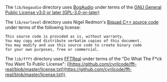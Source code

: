 The `lib/bogaudio` directory uses [BogAudio](https://github.com/bogaudio/BogaudioModules) under terms of the 
[GNU General Public License v3.0 or later (GPL-3.0-or-later)](https://github.com/bogaudio/BogaudioModules/blob/master/gpl-3.0.txt)

The `lib/earlevel` directory uses Nigel Redmon's [Biquad C++ source code](https://www.earlevel.com/main/2012/11/26/biquad-c-source-code/) under terms of the following license:

    This source code is provided as is, without warranty.
    You may copy and distribute verbatim copies of this document.
    You may modify and use this source code to create binary code
    for your own purposes, free or commercial.

The `lib/ffft` directory uses [FFTReal](https://github.com/cyrilcode/fft-real) under terms of the "Do What The F*ck You Want To Public License": ([https://github.com/cyrilcode/fft-real/blob/master/license.txt](https://github.com/cyrilcode/fft-real/blob/master/license.txt)).

